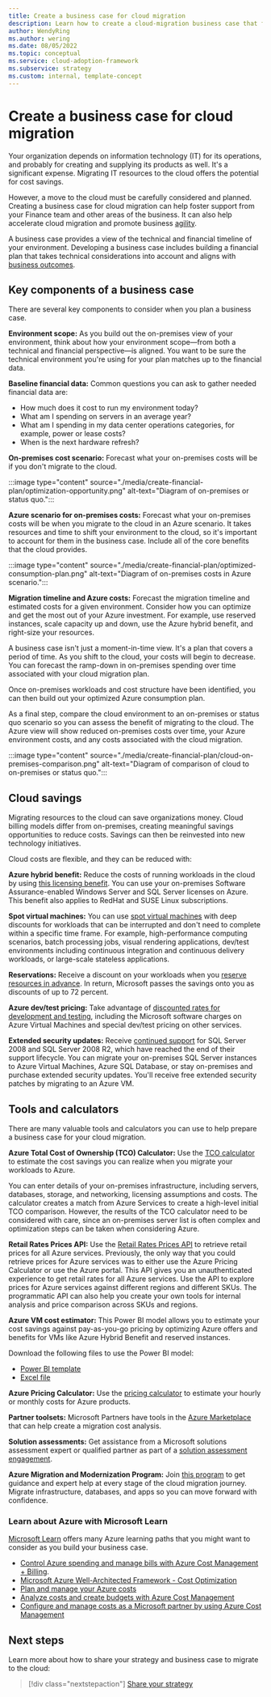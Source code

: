 ```yaml
---
title: Create a business case for cloud migration
description: Learn how to create a cloud-migration business case that forecasts cost savings compared to on-premises resources.
author: WendyRing
ms.author: wering
ms.date: 08/05/2022
ms.topic: conceptual
ms.service: cloud-adoption-framework
ms.subservice: strategy
ms.custom: internal, template-concept
---
```


# Create a business case for cloud migration

Your organization depends on information technology (IT) for its operations, and probably for creating and supplying its products as well. It's a significant expense. Migrating IT resources to the cloud offers the potential for cost savings.

However, a move to the cloud must be carefully considered and planned. Creating a business case for cloud migration can help foster support from your Finance team and other areas of the business. It can also help accelerate cloud migration and promote business [agility](./business-outcomes/agility-outcomes.md).

A business case provides a view of the technical and financial timeline of your environment. Developing a business case includes building a financial plan that takes technical considerations into account and aligns with [business outcomes](./business-outcomes/index.md). 

## Key components of a business case

There are several key components to consider when you plan a business case.

**Environment scope:** As you build out the on-premises view of your environment, think about how your environment scope&mdash;from both a technical and financial perspective&mdash;is aligned. You want to be sure the technical environment you're using for your plan matches up to the financial data.

**Baseline financial data:** Common questions you can ask to gather needed financial data are:

- How much does it cost to run my environment today?
- What am I spending on servers in an average year?
- What am I spending in my data center operations categories, for example, power or lease costs?
- When is the next hardware refresh?

**On-premises cost scenario:** Forecast what your on-premises costs will be if you don't migrate to the cloud.

:::image type="content" source="./media/create-financial-plan/optimization-opportunity.png" alt-text="Diagram of on-premises or status quo.":::

**Azure scenario for on-premises costs:** Forecast what your on-premises costs will be when you migrate to the cloud in an Azure scenario. It takes resources and time to shift your environment to the cloud, so it's important to account for them in the business case. Include all of the core benefits that the cloud provides.

:::image type="content" source="./media/create-financial-plan/optimized-consumption-plan.png" alt-text="Diagram of on-premises costs in Azure scenario.":::

**Migration timeline and Azure costs:** Forecast the migration timeline and estimated costs for a given environment. Consider how you can optimize and get the most out of your Azure investment. For example, use reserved instances, scale capacity up and down, use the Azure hybrid benefit, and right-size your resources.

A business case isn't just a moment-in-time view. It's a plan that covers a period of time. As you shift to the cloud, your costs will begin to decrease. You can forecast the ramp-down in on-premises spending over time associated with your cloud migration plan.

Once on-premises workloads and cost structure have been identified, you can then build out your optimized Azure consumption plan.

As a final step, compare the cloud environment to an on-premises or status quo scenario so you can assess the benefit of migrating to the cloud. The Azure view will show reduced on-premises costs over time, your Azure environment costs, and any costs associated with the cloud migration.

:::image type="content" source="./media/create-financial-plan/cloud-on-premises-comparison.png" alt-text="Diagram of comparison of cloud to on-premises or status quo.":::

## Cloud savings

Migrating resources to the cloud can save organizations money. Cloud billing models differ from on-premises, creating meaningful savings opportunities to reduce costs. Savings can then be reinvested into new technology initiatives. 

Cloud costs are flexible, and they can be reduced with:

**Azure hybrid benefit:** Reduce the costs of running workloads in the cloud by using [this licensing benefit](https://azure.microsoft.com/pricing/hybrid-benefit/). You can use your on-premises Software Assurance-enabled Windows Server and SQL Server licenses on Azure. This benefit also applies to RedHat and SUSE Linux subscriptions.

**Spot virtual machines:** You can use [spot virtual machines](https://azure.microsoft.com/services/virtual-machines/spot/) with deep discounts for workloads that can be interrupted and don't need to complete within a specific time frame. For example, high-performance computing scenarios, batch processing jobs, visual rendering applications, dev/test environments including continuous integration and continuous delivery workloads, or large-scale stateless applications.

**Reservations:** Receive a discount on your workloads when you [reserve resources in advance](https://azure.microsoft.com/reservations/). In return, Microsoft passes the savings onto you as discounts of up to 72 percent.

**Azure dev/test pricing:** Take advantage of [discounted rates for development and testing](https://azure.microsoft.com/pricing/dev-test/), including the Microsoft software charges on Azure Virtual Machines and special dev/test pricing on other services.

**Extended security updates:** Receive [continued support](/lifecycle/faq/extended-security-updates) for SQL Server 2008 and SQL Server 2008 R2, which have reached the end of their support lifecycle. You can migrate your on-premises SQL Server instances to Azure Virtual Machines, Azure SQL Database, or stay on-premises and purchase extended security updates. You'll receive free extended security patches by migrating to an Azure VM.

## Tools and calculators

There are many valuable tools and calculators you can use to help prepare a business case for your cloud migration.

**Azure Total Cost of Ownership (TCO) Calculator:** Use the [TCO calculator](https://azure.microsoft.com/pricing/tco/calculator/) to estimate the cost savings you can realize when you migrate your workloads to Azure.

You can enter details of your on-premises infrastructure, including servers, databases, storage, and networking, licensing assumptions and costs. The calculator creates a match from Azure Services to create a high-level initial TCO comparison. However, the results of the TCO calculator need to be considered with care, since an on-premises server list is often complex and optimization steps can be taken when considering Azure.

**Retail Rates Prices API:** Use the [Retail Rates Prices API](/rest/api/cost-management/retail-prices/azure-retail-prices) to retrieve retail prices for all Azure services. Previously, the only way that you could retrieve prices for Azure services was to either use the Azure Pricing Calculator or use the Azure portal. This API gives you an unauthenticated experience to get retail rates for all Azure services. Use the API to explore prices for Azure services against different regions and different SKUs. The programmatic API can also help you create your own tools for internal analysis and price comparison across SKUs and regions.

**Azure VM cost estimator:** This Power BI model allows you to estimate your cost savings against pay-as-you-go pricing by optimizing Azure offers and benefits for VMs like Azure Hybrid Benefit and reserved instances. 

Download the following files to use the Power BI model:

- [Power BI template](https://raw.githubusercontent.com/microsoft/CloudAdoptionFramework/master/strategy/azure-virtual-machine-cost-estimator.pbix)
- [Excel file](https://raw.githubusercontent.com/microsoft/CloudAdoptionFramework/master/strategy/on-premises-compute-unit-lists.xlsx)

**Azure Pricing Calculator:** Use the [pricing calculator](https://azure.microsoft.com/pricing/calculator/) to estimate your hourly or monthly costs for Azure products.

**Partner toolsets:** Microsoft Partners have tools in the [Azure Marketplace](https://azuremarketplace.microsoft.com/home) that can help create a migration cost analysis.

**Solution assessments:** Get assistance from a Microsoft solutions assessment expert or qualified partner as part of a [solution assessment engagement](https://www.microsoft.com/solutionassessments/).

**Azure Migration and Modernization Program:** Join [this program](https://azure.microsoft.com/migration/migration-modernization-program/) to get guidance and expert help at every stage of the cloud migration journey. Migrate infrastructure, databases, and apps so you can move forward with confidence.

### Learn about Azure with Microsoft Learn

[Microsoft Learn](/learn/) offers many Azure learning paths that you might want to consider as you build your business case.

- [Control Azure spending and manage bills with Azure Cost Management + Billing](/learn/paths/control-spending-manage-bills/).
- [Microsoft Azure Well-Architected Framework - Cost Optimization](/learn/modules/azure-well-architected-cost-optimization/)
- [Plan and manage your Azure costs](/learn/modules/plan-manage-azure-costs/)
- [Analyze costs and create budgets with Azure Cost Management](/learn/modules/analyze-costs-create-budgets-azure-cost-management/)
- [Configure and manage costs as a Microsoft partner by using Azure Cost Management](/learn/modules/manage-costs-partner-cost-management/)

## Next steps

Learn more about how to share your strategy and business case to migrate to the cloud:

> [!div class="nextstepaction"]
> [Share your strategy](./share-your-strategy.md)
